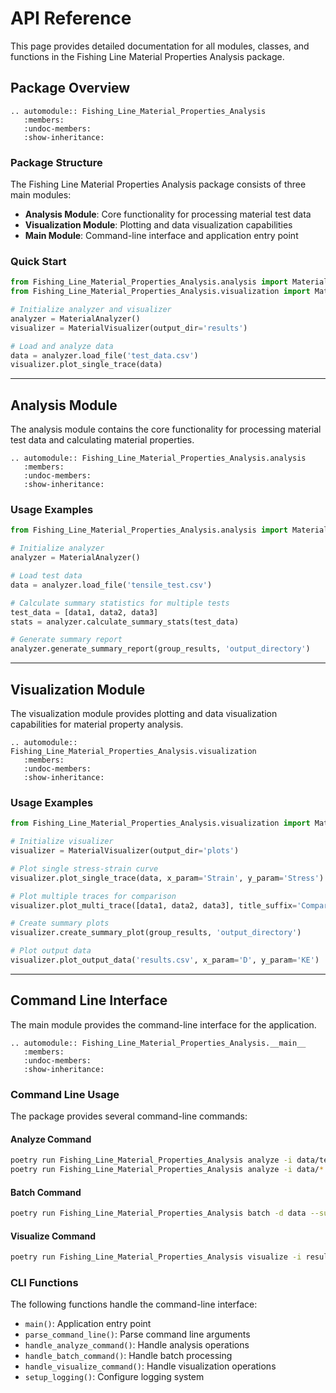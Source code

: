 # API Reference

This page provides detailed documentation for all modules, classes, and functions in the Fishing Line Material Properties Analysis package.

## Package Overview

```{eval-rst}
.. automodule:: Fishing_Line_Material_Properties_Analysis
   :members:
   :undoc-members:
   :show-inheritance:
```

### Package Structure

The Fishing Line Material Properties Analysis package consists of three main modules:

- **Analysis Module**: Core functionality for processing material test data
- **Visualization Module**: Plotting and data visualization capabilities
- **Main Module**: Command-line interface and application entry point

### Quick Start

```python
from Fishing_Line_Material_Properties_Analysis.analysis import MaterialAnalyzer
from Fishing_Line_Material_Properties_Analysis.visualization import MaterialVisualizer

# Initialize analyzer and visualizer
analyzer = MaterialAnalyzer()
visualizer = MaterialVisualizer(output_dir='results')

# Load and analyze data
data = analyzer.load_file('test_data.csv')
visualizer.plot_single_trace(data)
```

---

## Analysis Module

The analysis module contains the core functionality for processing material test data and calculating material properties.

```{eval-rst}
.. automodule:: Fishing_Line_Material_Properties_Analysis.analysis
   :members:
   :undoc-members:
   :show-inheritance:
```

### Usage Examples

```python
from Fishing_Line_Material_Properties_Analysis.analysis import MaterialAnalyzer

# Initialize analyzer
analyzer = MaterialAnalyzer()

# Load test data
data = analyzer.load_file('tensile_test.csv')

# Calculate summary statistics for multiple tests
test_data = [data1, data2, data3]
stats = analyzer.calculate_summary_stats(test_data)

# Generate summary report
analyzer.generate_summary_report(group_results, 'output_directory')
```

---

## Visualization Module

The visualization module provides plotting and data visualization capabilities for material property analysis.

```{eval-rst}
.. automodule:: Fishing_Line_Material_Properties_Analysis.visualization
   :members:
   :undoc-members:
   :show-inheritance:
```

### Usage Examples

```python
from Fishing_Line_Material_Properties_Analysis.visualization import MaterialVisualizer

# Initialize visualizer
visualizer = MaterialVisualizer(output_dir='plots')

# Plot single stress-strain curve
visualizer.plot_single_trace(data, x_param='Strain', y_param='Stress')

# Plot multiple traces for comparison
visualizer.plot_multi_trace([data1, data2, data3], title_suffix='Comparison')

# Create summary plots
visualizer.create_summary_plot(group_results, 'output_directory')

# Plot output data
visualizer.plot_output_data('results.csv', x_param='D', y_param='KE')
```

---

## Command Line Interface

The main module provides the command-line interface for the application.

```{eval-rst}
.. automodule:: Fishing_Line_Material_Properties_Analysis.__main__
   :members:
   :undoc-members:
   :show-inheritance:
```

### Command Line Usage

The package provides several command-line commands:

#### Analyze Command

```bash
poetry run Fishing_Line_Material_Properties_Analysis analyze -i data/test.csv
poetry run Fishing_Line_Material_Properties_Analysis analyze -i data/*.csv --plot-type multi
```

#### Batch Command

```bash
poetry run Fishing_Line_Material_Properties_Analysis batch -d data --summary
```

#### Visualize Command

```bash
poetry run Fishing_Line_Material_Properties_Analysis visualize -i results.csv
```

### CLI Functions

The following functions handle the command-line interface:

- `main()`: Application entry point
- `parse_command_line()`: Parse command line arguments
- `handle_analyze_command()`: Handle analysis operations
- `handle_batch_command()`: Handle batch processing
- `handle_visualize_command()`: Handle visualization operations
- `setup_logging()`: Configure logging system
